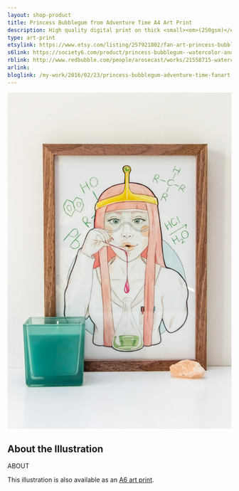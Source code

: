 ```yaml
---
layout: shop-product
title: Princess Bubblegum from Adventure Time A4 Art Print
description: High quality digital print on thick <small><em>(250gsm)</em></small> silk card. Blank on back. Sent in a protective cello bag.<br><br>A4 in size <small><em>(21 x 29.7cm or 8.3 x 11.7in)</em></small>
type: art-print
etsylink: https://www.etsy.com/listing/257921802/fan-art-princess-bubblegum-from
s6link: https://society6.com/product/princess-bubblegum--watercolor-and-pencil-illustration_print#1=45
rblink: http://www.redbubble.com/people/arosecast/works/21558715-watercolour-fanart-illustration-of-princess-bubblegum-from-the-cartoon-adventure-time
arlink: 
bloglink: /my-work/2016/02/23/princess-bubblegum-adventure-time-fanart.html
---
```


<div class="carosel">
    <img src="/assets/shop/fanart-princess-bubblegum-a4-art-print.jpg" alt="A4 art print of Princess Bubblegum from the cartoon Adventure Time, by A Rose Cast" title="A4 art print of Princess Bubblegum from the cartoon Adventure Time, by @arosecast">
</div>

<h2>About the Illustration</h2>
ABOUT

This illustration is also available as an [A6 art print]().